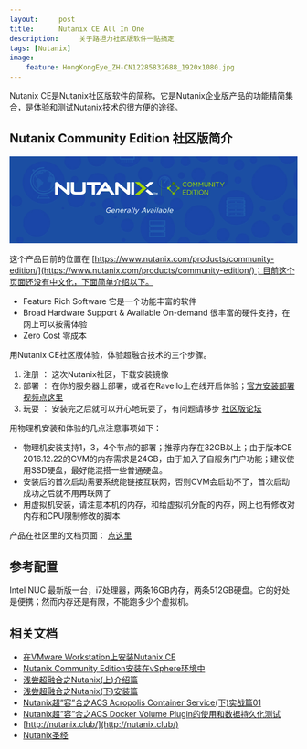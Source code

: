 ```yaml
---
layout:     post
title:      Nutanix CE All In One
description:     关于路坦力社区版软件一贴搞定
tags: [Nutanix]
image:
    feature: HongKongEye_ZH-CN12285832688_1920x1080.jpg
---
```

Nutanix CE是Nutanix社区版软件的简称，它是Nutanix企业版产品的功能精简集合，是体验和测试Nutanix技术的很方便的途径。

## Nutanix Community Edition 社区版简介

![Nutanix CE](/img/Community_Edition_-_Nutanix.png)

这个产品目前的位置在 [https://www.nutanix.com/products/community-edition/](https://www.nutanix.com/products/community-edition/)；目前这个页面还没有中文化，下面简单介绍以下。

* Feature Rich Software  它是一个功能丰富的软件
* Broad Hardware Support & Available On-demand 很丰富的硬件支持，在网上可以按需体验
* Zero Cost 零成本

用Nutanix CE社区版体验，体验超融合技术的三个步骤。

1. 注册 ： 这次Nutanix社区，下载安装镜像
2. 部署 ： 在你的服务器上部署，或者在Ravello上在线开启体验；[官方安装部署视频点这里](https://www.youtube.com/watch?v=xKtQRp6dcAc)
3. 玩耍 ： 安装完之后就可以开心地玩耍了，有问题请移步 [社区版论坛](http://next.nutanix.com/t5/Discussion-Forum/bd-p/Discussion)

用物理机安装和体验的几点注意事项如下：

* 物理机安装支持1，3，4个节点的部署；推荐内存在32GB以上；由于版本CE 2016.12.22的CVM的内存需求是24GB，由于加入了自服务门户功能；建议使用SSD硬盘，最好能混搭一些普通硬盘。
* 安装后的首次启动需要系统能链接互联网，否则CVM会启动不了，首次启动成功之后就不用再联网了
* 用虚拟机安装，请注意本机的内存，和给虚拟机分配的内存，网上也有修改对内存和CPU限制修改的脚本

产品在社区里的文档页面： [点这里](http://next.nutanix.com/t5/Discussion-Forum/Download-Nutanix-CE-Docs-and-Guides/m-p/16442#U16442)

## 参考配置
Intel NUC 最新版一台，i7处理器，两条16GB内存，两条512GB硬盘。它的好处是便携；然而内存还是有限，不能跑多少个虚拟机。

## 相关文档

* [在VMware Workstation上安装Nutanix CE](http://huanwenli.blog.51cto.com/2848240/1749083)
* [Nutanix Community Edition安装在vSphere环境中](http://www.nextech.space/nextech/2016/06/nutanix-community-edition%E5%AE%89%E8%A3%85%E5%9C%A8vsphere%E7%8E%AF%E5%A2%83%E4%B8%AD/)
* [浅尝超融合之Nutanix(上)介绍篇](http://www.onlyeric.com/2016/05/13/%E6%B5%85%E5%B0%9D%E8%B6%85%E8%9E%8D%E5%90%88%E4%B9%8BNutanix-%E4%B8%8A-%E4%BB%8B%E7%BB%8D%E7%AF%87/)
* [浅尝超融合之Nutanix(下)安装篇](http://www.onlyeric.com/2016/05/15/%E6%B5%85%E5%B0%9D%E8%B6%85%E8%9E%8D%E5%90%88%E4%B9%8BNutanix-%E4%B8%8B-%E5%AE%89%E8%A3%85%E9%83%A8%E7%BD%B2%E7%AF%87/)
* [Nutanix超”容”合之ACS Acropolis Container Service(下)实战篇01](http://www.dockerinfo.net/1865.html)
* [Nutanix超”容”合之ACS Docker Volume Plugin的使用和数据持久化测试](http://www.dockerinfo.net/1867.html)
* [http://nutanix.club/](http://nutanix.club/)
* [Nutanix圣经](http://nutanixbible.com/)


